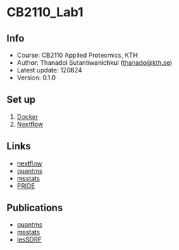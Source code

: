 # CB2110_Lab1

## Info 
- Course: CB2110 Applied Proteomics, KTH 
- Author: Thanadol Sutantiwanichkul (thanado@kth.se)
- Latest update: 120824
- Version: 0.1.0 

## Set up 
1. [Docker](https://www.docker.com/)
2. [Nextflow](https://www.nextflow.io/) 

## Links 
- [nextflow](https://www.nextflow.io/)
- [quantms](https://bioconductor.org/packages/release/bioc/html/quantMS.html) 
- [msstats](https://bioconductor.org/packages/release/bioc/html/MSstats.html) 
- [PRIDE](https://www.ebi.ac.uk/pride/archive/) 

## Publications 

- [quantms](https://www.biorxiv.org/content/10.1101/2021.08.23.457366v1)
- [msstats](https://pubmed.ncbi.nlm.nih.gov/25049305/)
- [lesSDRF](https://pubmed.ncbi.nlm.nih.gov/25049305/)